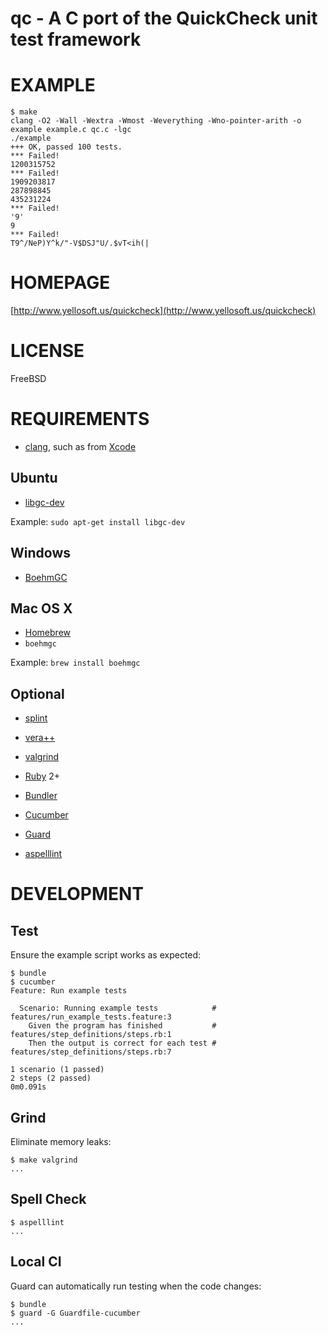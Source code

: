 # qc - A C port of the QuickCheck unit test framework

# EXAMPLE

    $ make
    clang -O2 -Wall -Wextra -Wmost -Weverything -Wno-pointer-arith -o example example.c qc.c -lgc
    ./example
    +++ OK, passed 100 tests.
    *** Failed!
    1200315752
    *** Failed!
    1909203817
    287898845
    435231224
    *** Failed!
    '9'
    9
    *** Failed!
    T9^/NeP)Y^k/"-V$DSJ"U/.$vT<ih(|

# HOMEPAGE

[http://www.yellosoft.us/quickcheck](http://www.yellosoft.us/quickcheck)

# LICENSE

FreeBSD

# REQUIREMENTS

* [clang](http://clang.llvm.org/), such as from [Xcode](https://developer.apple.com/xcode/)

## Ubuntu

* [libgc-dev](http://packages.ubuntu.com/search?keywords=libgc-dev&searchon=names)

Example: `sudo apt-get install libgc-dev`

## Windows

* [BoehmGC](http://www.hpl.hp.com/personal/Hans_Boehm/gc/)

## Mac OS X

* [Homebrew](http://brew.sh/)
* `boehmgc`

Example: `brew install boehmgc`

## Optional

* [splint](http://www.splint.org/)
* [vera++](https://bitbucket.org/verateam/vera/wiki/Home)
* [valgrind](http://www.valgrind.org/)

* [Ruby](https://www.ruby-lang.org/) 2+
* [Bundler](http://bundler.io/)
* [Cucumber](http://cukes.info/)
* [Guard](http://guardgem.org/)
* [aspelllint](https://github.com/mcandre/aspelllint)

# DEVELOPMENT

## Test

Ensure the example script works as expected:

    $ bundle
    $ cucumber
    Feature: Run example tests

      Scenario: Running example tests            # features/run_example_tests.feature:3
        Given the program has finished           # features/step_definitions/steps.rb:1
        Then the output is correct for each test # features/step_definitions/steps.rb:7

    1 scenario (1 passed)
    2 steps (2 passed)
    0m0.091s

## Grind

Eliminate memory leaks:

    $ make valgrind
    ...

## Spell Check

    $ aspelllint
    ...

## Local CI

Guard can automatically run testing when the code changes:

    $ bundle
    $ guard -G Guardfile-cucumber
    ...
